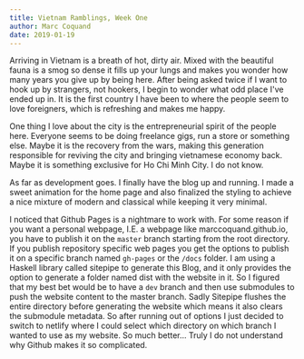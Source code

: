 ```yaml
---
title: Vietnam Ramblings, Week One
author: Marc Coquand
date: 2019-01-19
---
```


Arriving in Vietnam is a breath of hot, dirty air.  Mixed with the beautiful
fauna is a smog so dense it fills up your lungs and makes you wonder how many
years you give up by being here. After being asked twice if I want to hook up by
strangers, not hookers, I begin to wonder what odd place I've ended up in. It is
the first country I have been to where the people seem to love foreigners, which
is refreshing and makes me happy.  

One thing I love about the city is the entrepreneurial spirit of the people
here. Everyone seems to be doing freelance gigs, run a store or something else.
Maybe it is the recovery from the wars, making this generation responsible for
reviving the city and bringing vietnamese economy back. Maybe it is something
exclusive for Ho Chi Minh City. I do not know. 

As far as development goes. I finally have the blog up and running. I made a
sweet animation for the home page and also finalized the styling to achieve a
nice mixture of modern and classical while keeping it very minimal. 

I noticed that Github Pages is a nightmare to work with. For some reason if you
want a personal webpage, I.E. a webpage like marccoquand.github.io, you have to
publish it on the `master` branch starting from the root directory. If you
publish repository specific web pages you get the options to publish it on a
specific branch named `gh-pages` or the `/docs` folder. I am using a Haskell
library called sitepipe to generate this Blog, and it only provides the option
to generate a folder named dist with the website in it. So I figured that my
best bet would be to have a `dev` branch and then use submodules to push the
website content to the master branch. Sadly Sitepipe flushes the entire
directory before generating the website which means it also clears the submodule
metadata. So after running out of options I just decided to switch to netlify
where I could select which directory on which branch I wanted to use as my
website. So much better... Truly I do not understand why Github makes it so
complicated.



